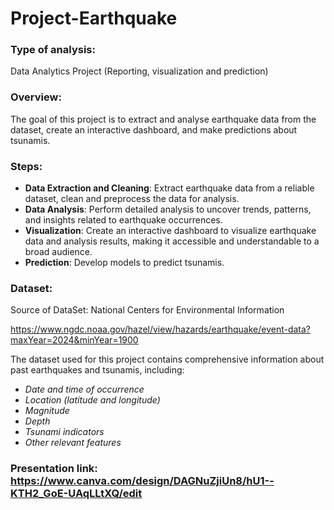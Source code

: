 # Project-Earthquake
                  
### Type of analysis:
Data Analytics Project (Reporting, visualization and prediction)

### Overview:
The goal of this project is to extract and analyse earthquake data from the dataset, create an interactive dashboard, and make predictions about tsunamis. 

### Steps:

- **Data Extraction and Cleaning**: Extract earthquake data from a reliable dataset, clean and preprocess the data for analysis.
- **Data Analysis**: Perform detailed analysis to uncover trends, patterns, and insights related to earthquake occurrences.
- **Visualization**: Create an interactive dashboard to visualize earthquake data and analysis results, making it accessible and understandable to a broad audience.
- **Prediction**: Develop models to predict tsunamis.


### Dataset:

Source of DataSet: National Centers for Environmental Information
                   
https://www.ngdc.noaa.gov/hazel/view/hazards/earthquake/event-data?maxYear=2024&minYear=1900 

The dataset used for this project contains comprehensive information about past earthquakes and tsunamis, including:

  - *Date and time of occurrence*
  - *Location (latitude and longitude)*
  - *Magnitude*
  - *Depth*
  - *Tsunami indicators*
  - *Other relevant features*

### Presentation link: https://www.canva.com/design/DAGNuZjiUn8/hU1--KTH2_GoE-UAqLLtXQ/edit 
